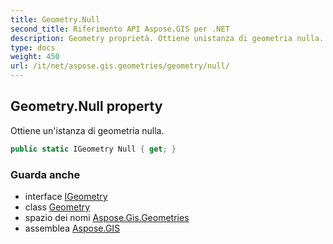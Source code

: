 ```yaml
---
title: Geometry.Null
second_title: Riferimento API Aspose.GIS per .NET
description: Geometry proprietà. Ottiene unistanza di geometria nulla.
type: docs
weight: 450
url: /it/net/aspose.gis.geometries/geometry/null/
---
```

## Geometry.Null property

Ottiene un'istanza di geometria nulla.

```csharp
public static IGeometry Null { get; }
```

### Guarda anche

* interface [IGeometry](../../igeometry/)
* class [Geometry](../)
* spazio dei nomi [Aspose.Gis.Geometries](../../geometry/)
* assemblea [Aspose.GIS](../../../)


